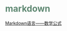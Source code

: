 # <span style='color:#608973'>markdown</span>

[Markdown语言——数学公式](https://zhuanlan.zhihu.com/p/138532124)
